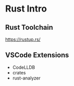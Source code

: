 # Rust Intro

## Rust Toolchain

<https://rustup.rs/>

## VSCode Extensions

- CodeLLDB
- crates
- rust-analyzer
